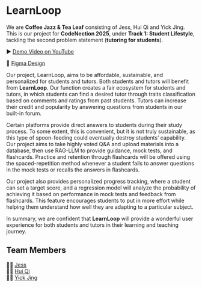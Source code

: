 # LearnLoop
 
We are **Coffee Jazz & Tea Leaf** consisting of Jess, Hui Qi and Yick Jing. This is our project for **CodeNection 2025**, under **Track 1: Student Lifestyle**, tackling the second problem statement (**tutoring for students**).

▶️ [Demo Video on YouTube](https://youtu.be/dsXM6pQ2U2Q)

🎨 [Figma Design](https://www.figma.com/proto/VfCMI0EnhcYqZ45HzrEudX/LearnLoop?node-id=0-1&t=lgLoKbB6BEYiUPgH-1)

Our project, LearnLoop, aims to be affordable, sustainable, and personalized for students and tutors. Both students and tutors will benefit from **LearnLoop**. Our function creates a fair ecosystem for students and tutors, in which students can find a desired tutor through traits classification based on comments and ratings from past students. Tutors can increase their credit and popularity by answering questions from students in our built-in forum.

Certain platforms provide direct answers to students during their study process. To some extent, this is convenient, but it is not truly sustainable, as this type of spoon-feeding could eventually destroy students’ capability. Our project aims to take highly voted Q&A and upload materials into a database, then use RAG-LLM to provide guidance, mock tests, and flashcards. Practice and retention through flashcards will be offered using the spaced-repetition method whenever a student fails to answer questions in the mock tests or recalls the answers in flashcards.

Our project also provides personalized progress tracking, where a student can set a target score, and a regression model will analyze the probability of achieving it based on performance in mock tests and feedback from flashcards. This feature encourages students to put in more effort while helping them understand how well they are adapting to a particular subject.

In summary, we are confident that **LearnLoop** will provide a wonderful user experience for both students and tutors in their learning and teaching journey.

## Team Members
👩‍💻 [Jess](https://github.com/hojess02)  
👩‍💻 [Hui Qi](https://github.com/)  
👨‍💻 [Yick Jing](https://github.com/then0424)  
